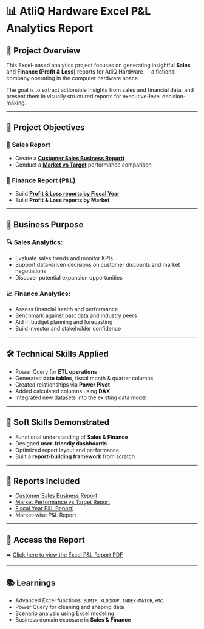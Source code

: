 # 📊 AtliQ Hardware Excel P&L Analytics Report

## 🧠 Project Overview
This Excel-based analytics project focuses on generating insightful **Sales** and **Finance (Profit & Loss)** reports for AtliQ Hardware — a fictional company operating in the computer hardware space.

The goal is to extract actionable insights from sales and financial data, and present them in visually structured reports for executive-level decision-making.

---

## 🎯 Project Objectives

### 📌 Sales Report
- Create a **[Customer Sales Business Report](https://github.com/Tarun-decodesdata/Sales_Finance_Analytics_Excel_Report/blob/main/Customer_Sales_Business_report.pdf))**
- Conduct a **[Market vs Target](https://github.com/Tarun-decodesdata/Sales_Finance_Analytics_Excel_Report/blob/main/Market%20Perf.%20vs%20Target%20Business.pdf)** performance comparison

### 📌 Finance Report (P&L)
- Build **[Profit & Loss reports by Fiscal Year](https://github.com/Tarun-decodesdata/Sales_Finance_Analytics_Excel_Report/blob/main/P%20%26%20L%20_By_fiscal_year.pdf)**
- Build **Profit & Loss reports by Market**

---

## 💼 Business Purpose

### 🔍 Sales Analytics:
- Evaluate sales trends and monitor KPIs  
- Support data-driven decisions on customer discounts and market negotiations  
- Discover potential expansion opportunities  

### 📈 Finance Analytics:
- Assess financial health and performance  
- Benchmark against past data and industry peers  
- Aid in budget planning and forecasting  
- Build investor and stakeholder confidence  

---

## 🛠️ Technical Skills Applied
- Power Query for **ETL operations**  
- Generated **date tables**, fiscal month & quarter columns  
- Created relationships via **Power Pivot**  
- Added calculated columns using **DAX**  
- Integrated new datasets into the existing data model  

---

## 🤝 Soft Skills Demonstrated
- Functional understanding of **Sales & Finance**  
- Designed **user-friendly dashboards**  
- Optimized report layout and performance  
- Built a **report-building framework** from scratch  

---

## 📂 Reports Included
- [Customer Sales Business Report](https://github.com/Tarun-decodesdata/Sales_Finance_Analytics_Excel_Report/blob/main/Customer_Sales_Business_report.pdf) 
- [Market Performance vs Target Report](https://github.com/Tarun-decodesdata/Sales_Finance_Analytics_Excel_Report/blob/main/Market%20Perf.%20vs%20Target%20Business.pdf) 
- [Fiscal Year P&L Report](https://github.com/Tarun-decodesdata/Sales_Finance_Analytics_Excel_Report/blob/main/P%20%26%20L%20_By_fiscal_year.pdf))  
- Market-wise P&L Report  

---

## 📎 Access the Report
➡️ [Click here to view the Excel P&L Report PDF](https://your-link.com)

---

## 📚 Learnings
- Advanced Excel functions: `SUMIF`, `XLOOKUP`, `INDEX-MATCH`, etc.  
- Power Query for cleaning and shaping data  
- Scenario analysis using Excel modeling  
- Business domain exposure in **Sales & Finance**
